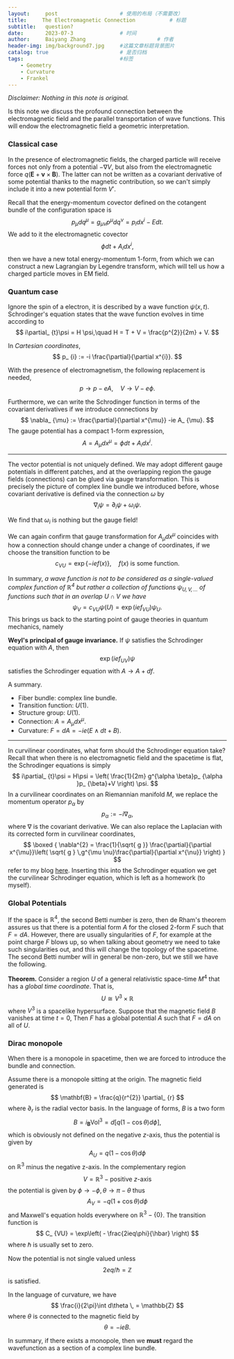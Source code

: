 ```yaml
---
layout:     post   				    # 使用的布局（不需要改）
title:     The Electromagnetic Connection			# 标题 
subtitle:   question?
date:       2023-07-3 				# 时间
author:     Baiyang Zhang 						# 作者
header-img: img/background7.jpg 	#这篇文章标题背景图片
catalog: true 						# 是否归档
tags:								#标签
    - Geometry
    - Curvature
    - Frankel
---
```


*Disclaimer: Nothing in this note is original.*

Is this note we discuss the profound connection between the electromagnetic field and the parallel transportation of wave functions. This will endow the electromagnetic field a geometric interpretation.

### Classical case

In the presence of electromagnetic fields, the charged particle will receive forces not only from a potential $-\nabla V$, but also from the electromagnetic force $q(\mathbf{E}+\mathbf{v}\times \mathbf{B})$. The latter can not be written as a covariant derivative of some potential thanks to the magnetic contribution, so we can't simply include it into a new potential form $V'$. 

Recall that the energy-momentum covector defined on the cotangent bundle of the configuration space is
$$
p_ {\mu} dq^{\mu} = g_ {\mu \nu}p^{\mu}dq^{\nu} = p_ {i}dx^{i}-Edt.
$$
We add to it the electromagnetic covector
$$
\phi dt+A_ {i} dx^{i},
$$
then we have a new total energy-momentum 1-form, from which we can construct a new Lagrangian by Legendre transform, which will tell us how a charged particle moves in EM field.

### Quantum case

Ignore the spin of a electron, it is described by a wave function $\psi(x,t)$. Schrodinger's equation states that the wave function evolves in time according to
$$
i\partial_ {t}\psi = H \psi,\quad  H = T + V = \frac{p^{2}}{2m} + V.
$$

In *Cartesian coordinates*, 
$$
p_ {i} := -i \frac{\partial}{\partial x^{i}}.
$$

With the presence of electromagnetism, the following replacement is needed,
$$
p \to p-eA, \quad  V \to V-e\phi.
$$

Furthermore, we can write the Schrodinger function in terms of the covariant derivatives if we introduce connections by 
$$
\nabla_ {\mu} := \frac{\partial}{\partial x^{\mu}} -ie A_ {\mu}.
$$
The gauge potential has a compact $1$-form expression, 
$$
A = A_ {\mu}dx^{\mu} = \phi dt+A_ {i}dx^{i}.
$$
- - -

The vector potential is not uniquely defined. We may adopt different gauge potentials in different patches, and at the overlapping region the gauge fields (connections) can be glued via gauge transformation. This is precisely the picture of complex line bundle we introduced before, whose covariant derivative is defined via the connection $\omega$ by
$$
\nabla_ {i}\psi = \partial_ {i} \psi + \omega_ {i}\psi.
$$

We find that $\omega_ {i}$ is nothing but the gauge field!

We can again confirm that gauge transformation for $A_ {\mu}dx^{\mu}$ coincides with how a connection should change under a change of coordinates, if we choose the transition function to be 
$$
c_ {VU} = \exp \left\{ -ie f(x) \right\} ,\quad  f(x) \text{ is some function.}
$$

In summary, *a wave function is not to be considered as a single-valued complex function of $\mathbb{R}^{4}$ but rather a collection of functions $\psi_ {U,V, \dots}$ of functions such that in an overlap $U\cap V$ we have* 
$$
\psi_ {V} = c_ {VU} \psi(U) = \exp(ief_ {VU})\psi_ {U}. 
$$
This brings us back to the starting point of gauge theories in quantum mechanics, namely

**Weyl's principal of gauge invariance.** If $\psi$ satisfies the Schrodinger equation with $A$, then 
$$
\exp(ief_ {UV})\psi
$$
satisfies the Schrodinger equation with $A\to A+df$. 

A summary.

- Fiber bundle: complex line bundle.
- Transition function: $U(1)$.
- Structure group: $U(1)$.
- Connection: $A = A_ {\mu}dx^{\mu}$.
- Curvature: $F = dA = -ie (E\wedge dt+B)$.

- - -

In curvilinear coordinates, what form should the Schrodinger equation take? Recall that when there is no electromagnetic field and the spacetime is flat, the Schrodinger equations is simply
$$
i\partial_ {t}\psi = H\psi = \left( \frac{1}{2m} g^{\alpha \beta}p_ {\alpha }p_ {\beta}+V \right) \psi.
$$
In a curvilinear coordinates on an Riemannian manifold $M$, we replace the momentum operator $p_ {\alpha}$ by 
$$
p_ {\alpha}:= -i \nabla_ {\alpha},
$$
where $\nabla$ is the covariant derivative. We can also replace the Laplacian with its corrected form in curvilinear coordinates,
$$
\boxed {
\nabla^{2} = \frac{1}{\sqrt{ g }} \frac{\partial}{\partial x^{\mu}}\left( \sqrt{ g } \,g^{\mu \nu}\frac{\partial}{\partial x^{\nu}} \right)
} 
$$
 refer to my blog [here](http://www.mathlimbo.net/2023/04/10/Electrodynamics-in-Terms-of-Forms/). Inserting this into the Schrodinger equation we get the curvilinear Schrodinger equation, which is left as a homework (to myself).

### Global Potentials

If the space is $\mathbb{R}^{4}$, the second Betti number is zero, then de Rham's theorem assures us that there is a potential form $A$ for the closed 2-form $F$ such that $F=dA$. However, there are usually singularities of $F$, for example at the point charge $F$ blows up, so when talking about geometry we need to take such singularities out, and this will change the topology of the spacetime. The second Betti number will in general be non-zero, but we still we have the following. 

**Theorem.** Consider a region $U$ of a general relativistic space-time $M^{4}$ that has a *global time coordinate*. That is, 
$$
U \cong V^{3} \times  \mathbb{R}
$$
where $V^{3}$ is a spacelike hypersurface. Suppose that the magnetic field $B$ vanishes at time $t=0$, Then $F$ has a global potential $A$ such that $F=dA$ on all of $U$. 

### Dirac monopole

When there is a monopole in spacetime, then we are forced to introduce the bundle and connection. 

Assume there is a monopole sitting at the origin. The magnetic field generated is 
$$
\mathbf{B} = \frac{q}{r^{2}} \partial_ {r}
$$
where $\partial_ {r}$ is the radial vector basis. In the language of forms, $B$ is a two form
$$
B = i_ {\mathbf{B}}\text{Vol}^{3} = d[q(1-\cos \theta)d\phi],
$$
which is obviously not defined on the negative $z$-axis, thus the potential is given by 
$$
A_ {U} = q(1-\cos \theta)d\phi
$$
on $\mathbb{R}^{3}$ minus the negative z-axis. In the complementary region 
$$
V = \mathbb{R}^{3} - \text{positive }z\text{-axis}
$$
the potential is given by $\phi\to-\phi,\theta\to\pi-\theta$ thus
$$
A_ {V} = -q(1+\cos \theta)d\phi
$$
and Maxwell's equation holds everywhere on $\mathbb{R}^{3}-\left\{ 0 \right\}$. The transition function is 
$$
C_ {VU} = \exp\left( - \frac{2ieq\phi}{\hbar} \right)
$$
where $\hbar$ is usually set to zero.

Now the potential is not single valued unless 
$$
2eq / \hbar = \mathbb{Z}
$$
is satisfied. 

In the language of curvature, we have
$$
\frac{i}{2\pi}\int d\theta \, = \mathbb{Z}
$$
where $\theta$ is connected to the magnetic field by
$$
\theta = -ie B.
$$

In summary, if there exists a monopole, then we **must** regard the wavefunction as a section of a complex line bundle.

